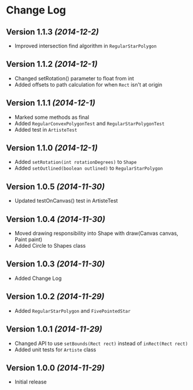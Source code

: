 Change Log
==========

Version 1.1.3 *(2014-12-2)*
--------------------------

* Improved intersection find algorithm in `RegularStarPolygon`

Version 1.1.2 *(2014-12-1)*
--------------------------

* Changed setRotation() parameter to float from int
* Added offsets to path calculation for when `Rect` isn't at origin

Version 1.1.1 *(2014-12-1)*
--------------------------

* Marked some methods as final
* Added `RegularConvexPolygonTest` and `RegularStarPolygonTest`
* Added test in `ArtisteTest`

Version 1.1.0 *(2014-12-1)*
--------------------------

* Added `setRotation(int rotationDegrees)` to `Shape`
* Added `setOutlined(boolean outlined)` to `RegularStarPolygon`

Version 1.0.5 *(2014-11-30)*
--------------------------

* Updated testOnCanvas() test in ArtisteTest

Version 1.0.4 *(2014-11-30)*
--------------------------

* Moved drawing responsibility into Shape with draw(Canvas canvas, Paint paint)
* Added Circle to Shapes class

Version 1.0.3 *(2014-11-30)*
--------------------------

* Added Change Log

Version 1.0.2 *(2014-11-29)*
--------------------------

* Added `RegularStarPolygon` and `FivePointedStar`

Version 1.0.1 *(2014-11-29)*
--------------------------

 * Changed API to use `setBounds(Rect rect)` instead of `inRect(Rect rect)`
 * Added unit tests for `Artiste` class


Version 1.0.0 *(2014-11-29)*
----------------------------

 * Initial release
 
